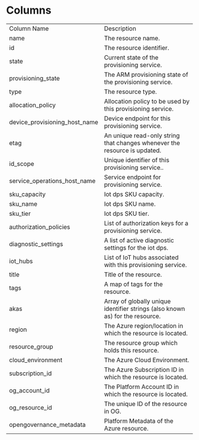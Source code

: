 # Columns  

<table>
	<tr><td>Column Name</td><td>Description</td></tr>
	<tr><td>name</td><td>The resource name.</td></tr>
	<tr><td>id</td><td>The resource identifier.</td></tr>
	<tr><td>state</td><td>Current state of the provisioning service.</td></tr>
	<tr><td>provisioning_state</td><td>The ARM provisioning state of the provisioning service.</td></tr>
	<tr><td>type</td><td>The resource type.</td></tr>
	<tr><td>allocation_policy</td><td>Allocation policy to be used by this provisioning service.</td></tr>
	<tr><td>device_provisioning_host_name</td><td>Device endpoint for this provisioning service.</td></tr>
	<tr><td>etag</td><td>An unique read-only string that changes whenever the resource is updated.</td></tr>
	<tr><td>id_scope</td><td>Unique identifier of this provisioning service..</td></tr>
	<tr><td>service_operations_host_name</td><td>Service endpoint for provisioning service.</td></tr>
	<tr><td>sku_capacity</td><td>Iot dps SKU capacity.</td></tr>
	<tr><td>sku_name</td><td>Iot dps SKU name.</td></tr>
	<tr><td>sku_tier</td><td>Iot dps SKU tier.</td></tr>
	<tr><td>authorization_policies</td><td>List of authorization keys for a provisioning service.</td></tr>
	<tr><td>diagnostic_settings</td><td>A list of active diagnostic settings for the iot dps.</td></tr>
	<tr><td>iot_hubs</td><td>List of IoT hubs associated with this provisioning service.</td></tr>
	<tr><td>title</td><td>Title of the resource.</td></tr>
	<tr><td>tags</td><td>A map of tags for the resource.</td></tr>
	<tr><td>akas</td><td>Array of globally unique identifier strings (also known as) for the resource.</td></tr>
	<tr><td>region</td><td>The Azure region/location in which the resource is located.</td></tr>
	<tr><td>resource_group</td><td>The resource group which holds this resource.</td></tr>
	<tr><td>cloud_environment</td><td>The Azure Cloud Environment.</td></tr>
	<tr><td>subscription_id</td><td>The Azure Subscription ID in which the resource is located.</td></tr>
	<tr><td>og_account_id</td><td>The Platform Account ID in which the resource is located.</td></tr>
	<tr><td>og_resource_id</td><td>The unique ID of the resource in OG.</td></tr>
	<tr><td>opengovernance_metadata</td><td>Platform Metadata of the Azure resource.</td></tr>
</table>
